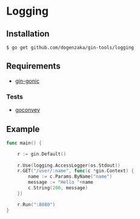 Logging
=========

## Installation

```
$ go get github.com/dogenzaka/gin-tools/logging
```

## Requirements

- [gin-gonic](http://gin-gonic.github.io/gin/)

### Tests

- [goconvey](https://github.com/smartystreets/goconvey)

## Example

```go
func main() {

    r := gin.Default()
    
    r.Use(logging.AccessLogger(os.Stdout))
    r.GET("/user/:name", func(c *gin.Context) {
        name := c.Params.ByName("name")
        message := "Hello "+name
        c.String(200, message)
    })

    r.Run(":8080")
}
```
